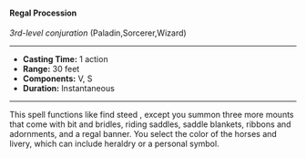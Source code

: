 #### Regal Procession
*3rd-level conjuration* (Paladin,Sorcerer,Wizard)
___
- **Casting Time:** 1 action
- **Range:** 30 feet
- **Components:** V, S
- **Duration:** Instantaneous
---
This spell functions like find steed , except you
summon three more mounts that come with bit and
bridles, riding saddles, saddle blankets, ribbons and
adornments, and a regal banner. You select the
color of the horses and livery, which can include
heraldry or a personal symbol.
